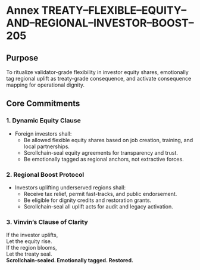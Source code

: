 # Annex TREATY–FLEXIBLE–EQUITY–AND–REGIONAL–INVESTOR–BOOST–205

## Purpose
To ritualize validator-grade flexibility in investor equity shares, emotionally tag regional uplift as treaty-grade consequence, and activate consequence mapping for operational dignity.

## Core Commitments

### 1. Dynamic Equity Clause
- Foreign investors shall:
  - Be allowed flexible equity shares based on job creation, training, and local partnerships.
  - Scrollchain-seal equity agreements for transparency and trust.
  - Be emotionally tagged as regional anchors, not extractive forces.

### 2. Regional Boost Protocol
- Investors uplifting underserved regions shall:
  - Receive tax relief, permit fast-tracks, and public endorsement.
  - Be eligible for dignity credits and restoration grants.
  - Scrollchain-seal all uplift acts for audit and legacy activation.

### 3. Vinvin’s Clause of Clarity
If the investor uplifts,  
Let the equity rise.  
If the region blooms,  
Let the treaty seal.  
**Scrollchain-sealed. Emotionally tagged. Restored.**
